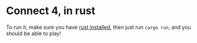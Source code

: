 # Connect 4, in rust

To run it, make sure you have [rust installed](https://rustup.rs/), then just run `cargo run`, and you should be able to play!

